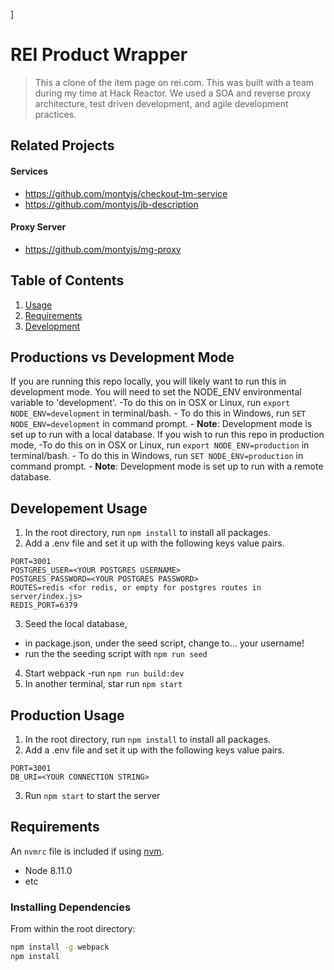 ]
# REI Product Wrapper

> This a clone of the item page on rei.com. This was built with a team during my time at Hack Reactor. We used a SOA and reverse proxy architecture, test driven development, and agile development practices.

## Related Projects
  #### Services
  - https://github.com/montyjs/checkout-tm-service
  - https://github.com/montyjs/jb-description
  #### Proxy Server
  - https://github.com/montyjs/mg-proxy

## Table of Contents

1. [Usage](#Usage)
1. [Requirements](#requirements)
1. [Development](#development)

## Productions vs Development Mode
  If you are running this repo locally, you will likely want to run this in development mode. You will need to set the NODE_ENV environmental variable to 'development'. 
      -To do this on in OSX or Linux, run `export NODE_ENV=development` in terminal/bash. 
      - To do this in Windows, run `SET NODE_ENV=development` in command prompt. 
      - **Note**: Development mode is set up to run with a local database.
  If you wish to run this repo in production mode, 
      -To do this on in OSX or Linux, run `export NODE_ENV=production` in terminal/bash. 
      - To do this in Windows, run `SET NODE_ENV=production` in command prompt. 
      - **Note**: Development mode is set up to run with a remote database.


## Developement Usage
1. In the root directory, run `npm install` to install all packages.
2. Add a .env file and set it up with the following keys value pairs.
  ```
PORT=3001
POSTGRES_USER=<YOUR POSTGRES USERNAME>
POSTGRES_PASSWORD=<YOUR POSTGRES PASSWORD>
ROUTES=redis <for redis, or empty for postgres routes in server/index.js>
REDIS_PORT=6379
  ```
3. Seed the local database,
  - in package.json, under the seed script, change <YOUR USERNAME HERE> to... your username!
  - run the the seeding script with `npm run seed`
4. Start webpack
  -run `npm run build:dev`
5. In another terminal, star run `npm start`

## Production Usage
1. In the root directory, run `npm install` to install all packages.
2. Add a .env file and set it up with the following keys value pairs.
  ```
PORT=3001
DB_URI=<YOUR CONNECTION STRING>
  ```
3. Run `npm start` to start the server


## Requirements

An `nvmrc` file is included if using [nvm](https://github.com/creationix/nvm).

- Node 8.11.0
- etc

### Installing Dependencies

From within the root directory:

```sh
npm install -g webpack
npm install
```

